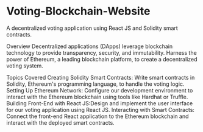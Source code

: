 # Voting-Blockchain-Website
A decentralized voting application using React JS and Solidity smart contracts.

Overview
Decentralized applications (DApps) leverage blockchain technology to provide transparency, security, and immutability. Harness the power of Ethereum, a leading blockchain platform, to create a decentralized voting system.

Topics Covered
Creating Solidity Smart Contracts: Write smart contracts in Solidity, Ethereum's programming language, to handle the voting logic.
Setting Up Ethereum Network: Configure our development environment to interact with the Ethereum blockchain using tools like Hardhat or Truffle.
Building Front-End with React JS:Design and implement the user interface for our voting application using React JS.
Interacting with Smart Contracts: Connect the front-end React application to the Ethereum blockchain and interact with the deployed smart contracts.
